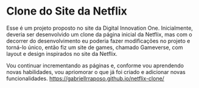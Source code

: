# Clone do Site da Netflix

Esse é um projeto proposto no site da Digital Innovation One. Inicialmente, deveria ser desenvolvido um clone da página inicial da Netflix, mas com o decorrer do desenvolvimento eu poderia fazer modificações no projeto e torná-lo único, então fiz um site de games, chamado Gameverse, com layout e design inspirados no site da Netflix.

Vou continuar incrementando as páginas e, conforme vou aprendendo novas habilidades, vou apriomorar o que já foi criado e adicionar novas funcionalidades.
https://gabriellrraposo.github.io/netflix-clone/
